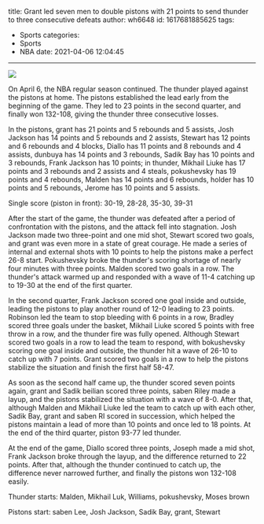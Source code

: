 title: Grant led seven men to double pistons with 21 points to send thunder to three consecutive defeats
author: wh6648
id: 1617681885625
tags: 
- Sports
categories: 
- Sports
- NBA
date: 2021-04-06 12:04:45
---
![](https://p2.itc.cn/images01/20210406/38dc4b9cb1064fbb8e40f7f378d83275.jpeg)


On April 6, the NBA regular season continued. The thunder played against the pistons at home. The pistons established the lead early from the beginning of the game. They led to 23 points in the second quarter, and finally won 132-108, giving the thunder three consecutive losses.

In the pistons, grant has 21 points and 5 rebounds and 5 assists, Josh Jackson has 14 points and 5 rebounds and 2 assists, Stewart has 12 points and 6 rebounds and 4 blocks, Diallo has 11 points and 8 rebounds and 4 assists, dunbuya has 14 points and 3 rebounds, Sadik Bay has 10 points and 3 rebounds, Frank Jackson has 10 points; in thunder, Mikhail Liuke has 17 points and 3 rebounds and 2 assists and 4 steals, pokushevsky has 19 points and 4 rebounds, Malden has 14 points and 6 rebounds, holder has 10 points and 5 rebounds, Jerome has 10 points and 5 assists.

Single score (piston in front): 30-19, 28-28, 35-30, 39-31

After the start of the game, the thunder was defeated after a period of confrontation with the pistons, and the attack fell into stagnation. Josh Jackson made two three-point and one mid shot, Stewart scored two goals, and grant was even more in a state of great courage. He made a series of internal and external shots with 10 points to help the pistons make a perfect 26-8 start. Pokushevsky broke the thunder's scoring shortage of nearly four minutes with three points. Malden scored two goals in a row. The thunder's attack warmed up and responded with a wave of 11-4 catching up to 19-30 at the end of the first quarter.

In the second quarter, Frank Jackson scored one goal inside and outside, leading the pistons to play another round of 12-0 leading to 23 points. Robinson led the team to stop bleeding with 6 points in a row, Bradley scored three goals under the basket, Mikhail Liuke scored 5 points with free throw in a row, and the thunder fire was fully opened. Although Stewart scored two goals in a row to lead the team to respond, with bokushevsky scoring one goal inside and outside, the thunder hit a wave of 26-10 to catch up with 7 points. Grant scored two goals in a row to help the pistons stabilize the situation and finish the first half 58-47.

As soon as the second half came up, the thunder scored seven points again, grant and Sadik beilian scored three points, saben Riley made a layup, and the pistons stabilized the situation with a wave of 8-0. After that, although Malden and Mikhail Liuke led the team to catch up with each other, Sadik Bay, grant and saben RI scored in succession, which helped the pistons maintain a lead of more than 10 points and once led to 18 points. At the end of the third quarter, piston 93-77 led thunder.

At the end of the game, Diallo scored three points, Joseph made a mid shot, Frank Jackson broke through the layup, and the difference returned to 22 points. After that, although the thunder continued to catch up, the difference never narrowed further, and finally the pistons won 132-108 easily.

Thunder starts: Malden, Mikhail Luk, Williams, pokushevsky, Moses brown

Pistons start: saben Lee, Josh Jackson, Sadik Bay, grant, Stewart

